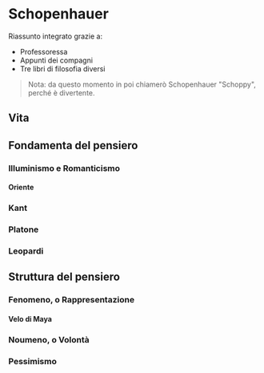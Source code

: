 # Schopenhauer

Riassunto integrato grazie a:
+ Professoressa
+ Appunti dei compagni
+ Tre libri di filosofia diversi

> Nota: da questo momento in poi chiamerò Schopenhauer "Schoppy", perché è divertente.

## Vita

## Fondamenta del pensiero

### Illuminismo e Romanticismo

#### Oriente

### Kant

### Platone

### Leopardi

## Struttura del pensiero

### Fenomeno, o Rappresentazione

#### Velo di Maya

### Noumeno, o Volontà

### Pessimismo

